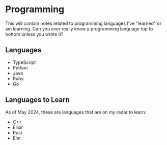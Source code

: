# Programming

This will contain notes related to programming languages I've
"learned" or am learning. Can you ever really know a
programming language top to bottom unless you wrote it?

## Languages

- TypeScript
- Python
- Java
- Ruby
- Go

## Languages to Learn

As of May 2024, these are languages that are on my radar to learn:

- C++
- Elixir
- Rust
- Elm
